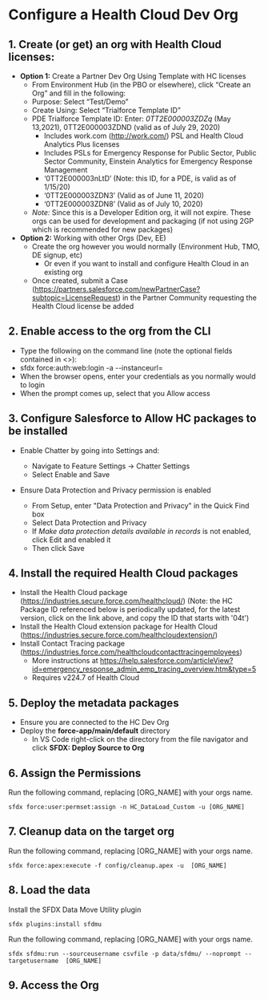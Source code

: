 # Configure a Health Cloud Dev Org

## 1. Create (or get) an org with Health Cloud licenses: 

* **Option 1:** Create a Partner Dev Org Using Template with HC licenses
    * From Environment Hub (in the PBO or elsewhere), click “Create an Org” and fill in the following:
    * Purpose: Select “Test/Demo”
    * Create Using: Select “Trialforce Template ID”
    * PDE Trialforce Template ID: Enter: *0TT2E000003ZDZq* (May 13,2021), 0TT2E000003ZDND (valid as of July 29, 2020)
        * Includes work.com (http://work.com/) PSL and Health Cloud Analytics Plus licenses
        * Includes PSLs for Emergency Response for Public Sector,  Public Sector Community, Einstein Analytics for Emergency Response Management
        * ‘0TT2E000003nLtD’ (Note: this ID, for a PDE, is valid as of 1/15/20)
        * ‘0TT2E000003ZDN3’ (Valid as of June 11, 2020)
        * ‘0TT2E000003ZDN8’ (Valid as of July 10, 2020)
    * *Note:* Since this is a Developer Edition org, it will not expire. These orgs can be used for development and packaging (if not using 2GP which is recommended for new packages)
* **Option 2:** Working with other Orgs (Dev, EE)
    * Create the org however you would normally (Environment Hub, TMO, DE signup, etc)
        * Or even if you want to install and configure Health Cloud in an existing org
    * Once created, submit a Case (https://partners.salesforce.com/newPartnerCase?subtopic=LicenseRequest) in the Partner Community requesting the Health Cloud license be added

## 2. Enable access to the org from the CLI

* Type the following on the command line (note the optional fields contained in <>):
* sfdx force:auth:web:login -a <alias> --instanceurl=<login url>
* When the browser opens, enter your credentials as you normally would to login
* When the prompt comes up, select that you Allow access

## 3. Configure Salesforce to Allow HC packages to be installed

* Enable Chatter by going into Settings and: 
    * Navigate to Feature Settings → Chatter Settings
    * Select Enable and Save

* Ensure Data Protection and Privacy permission is enabled
    * From Setup, enter "Data Protection and Privacy" in the Quick Find box
    * Select Data Protection and Privacy
    * If *Make data protection details available in records* is not enabled, click Edit and enabled it
    * Then click Save

## 4. Install the required Health Cloud packages

* Install the Health Cloud package (https://industries.secure.force.com/healthcloud/) (Note: the HC Package ID referenced below is periodically updated, for the latest version, click on the link above, and copy the ID that starts with '04t')
* Install the Health Cloud extension package for Health Cloud (https://industries.secure.force.com/healthcloudextension/) 
* Install Contact Tracing package (https://industries.force.com/healthcloudcontacttracingemployees)
    * More instructions at https://help.salesforce.com/articleView?id=emergency_response_admin_emp_tracing_overview.htm&type=5
    * Requires v224.7 of Health Cloud

## 5. Deploy the metadata packages

* Ensure you are connected to the HC Dev Org
* Deploy the **force-app/main/default** directory
    * In VS Code right-click on the directory from the file navigator and click **SFDX: Deploy Source to Org**

## 6. Assign the Permissions

Run the following command, replacing [ORG_NAME] with your orgs name.
	
~~~~
sfdx force:user:permset:assign -n HC_DataLoad_Custom -u [ORG_NAME]
~~~~

## 7. Cleanup data on the target org

Run the following command, replacing [ORG_NAME] with your orgs name.

~~~~
sfdx force:apex:execute -f config/cleanup.apex -u  [ORG_NAME]
~~~~

## 8. Load the data

Install the SFDX Data Move Utility plugin

~~~~
sfdx plugins:install sfdmu
~~~~

Run the following command, replacing [ORG_NAME] with your orgs name.

~~~~
sfdx sfdmu:run --sourceusername csvfile -p data/sfdmu/ --noprompt --targetusername  [ORG_NAME]
~~~~

## 9. Access the Org